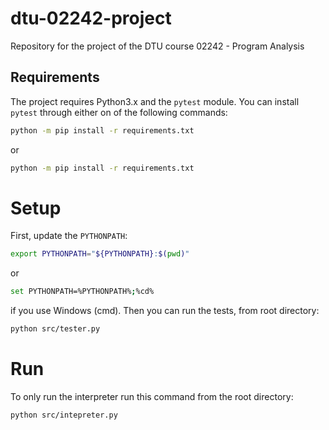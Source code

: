 # dtu-02242-project
Repository for the project of the DTU course 02242 - Program Analysis

## Requirements

The project requires Python3.x and the `pytest` module. You can install `pytest` through either on of the following commands:

```bash
python -m pip install -r requirements.txt
```
or 
```bash
python -m pip install -r requirements.txt
```

# Setup

First, update the `PYTHONPATH`:

```bash
export PYTHONPATH="${PYTHONPATH}:$(pwd)"
```
or
```bash
set PYTHONPATH=%PYTHONPATH%;%cd%
```

if you use Windows (cmd). Then you can run the tests, from root directory:

```bash
python src/tester.py
```

# Run

To only run the interpreter run this command from the root directory:

```bash
python src/intepreter.py
```

